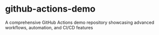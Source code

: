 # github-actions-demo
A comprehensive GitHub Actions demo repository showcasing advanced workflows, automation, and CI/CD features
